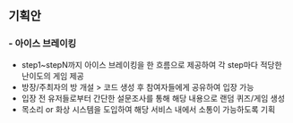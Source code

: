 ## 기획안



### - 아이스 브레이킹  

- step1~stepN까지 아이스 브레이킹을 한 흐름으로 제공하여 각 step마다 적당한 난이도의 게임 제공
- 방장/주최자의 방 개설 > 코드 생성 후 참여자들에게 공유하여 입장 가능
- 입장 전 유저들로부터 간단한 설문조사를 통해 해당 내용으로 랜덤 퀴즈/게임 생성
- 목소리 or 화상 시스템을 도입하여 해당 서비스 내에서 소통이 가능하도록 기획